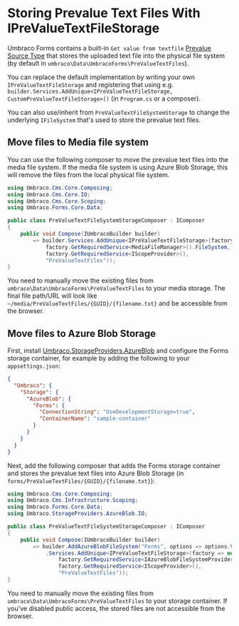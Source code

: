 # Storing Prevalue Text Files With IPreValueTextFileStorage

Umbraco Forms contains a built-in `Get value from textfile` [Prevalue Source Type](extending/adding-a-prevaluesourcetype.md) that stores the uploaded text file into the physical file system (by default in `umbraco\Data\UmbracoForms\PreValueTextFiles`).

You can replace the default implementation by writing your own `IPreValueTextFileStorage` and registering that using e.g. `builder.Services.AddUnique<IPreValueTextFileStorage, CustomPreValueTextFileStorage>()` (in `Program.cs` or a composer).

You can also use/inherit from `PreValueTextFileSystemStorage` to change the underlying `IFileSystem` that's used to store the prevalue text files.

## Move files to Media file system

You can use the following composer to move the prevalue text files into the media file system. If the media file system is using Azure Blob Storage, this will remove the files from the local physical file system.

```csharp
using Umbraco.Cms.Core.Composing;
using Umbraco.Cms.Core.IO;
using Umbraco.Cms.Core.Scoping;
using Umbraco.Forms.Core.Data;

public class PreValueTextFileSystemStorageComposer : IComposer
{
    public void Compose(IUmbracoBuilder builder)
        => builder.Services.AddUnique<IPreValueTextFileStorage>(factory => new PreValueTextFileSystemStorage(
            factory.GetRequiredService<MediaFileManager>().FileSystem,
            factory.GetRequiredService<IScopeProvider>(),
            "PreValueTextFiles"));
}
```

You need to manually move the existing files from `umbraco\Data\UmbracoForms\PreValueTextFiles` to your media storage. The final file path/URL will look like `~/media/PreValueTextFiles/{GUID}/{filename.txt}` and be accessible from the browser.

## Move files to Azure Blob Storage

First, install [Umbraco.StorageProviders.AzureBlob](https://github.com/umbraco/Umbraco.StorageProviders) and configure the Forms storage container, for example by adding the following to your `appsettings.json`:

```json
{
  "Umbraco": {
    "Storage": {
      "AzureBlob": {
        "Forms": {
          "ConnectionString": "UseDevelopmentStorage=true",
          "ContainerName": "sample-container"
        }
      }
    }
  }
}
```

Next, add the following composer that adds the Forms storage container and stores the prevalue text files into Azure Blob Storage (in `forms/PreValueTextFiles/{GUID}/{filename.txt}`):

```csharp
using Umbraco.Cms.Core.Composing;
using Umbraco.Cms.Infrastructure.Scoping;
using Umbraco.Forms.Core.Data;
using Umbraco.StorageProviders.AzureBlob.IO;

public class PreValueTextFileSystemStorageComposer : IComposer
{
    public void Compose(IUmbracoBuilder builder)
        => builder.AddAzureBlobFileSystem("Forms", options => options.VirtualPath = "~/forms")
            .Services.AddUnique<IPreValueTextFileStorage>(factory => new PreValueTextFileSystemStorage(
                factory.GetRequiredService<IAzureBlobFileSystemProvider>().GetFileSystem("Forms"),
                factory.GetRequiredService<IScopeProvider>(),
                "PreValueTextFiles"));
}
```

You need to manually move the existing files from `umbraco\Data\UmbracoForms\PreValueTextFiles` to your storage container. If you've disabled public access, the stored files are not accessible from the browser.
